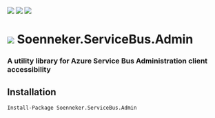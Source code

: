 [![](https://img.shields.io/nuget/v/Soenneker.ServiceBus.Admin.svg?style=for-the-badge)](https://www.nuget.org/packages/Soenneker.ServiceBus.Admin/)
[![](https://img.shields.io/github/actions/workflow/status/soenneker/soenneker.servicebus.admin/publish-package.yml?style=for-the-badge)](https://github.com/soenneker/soenneker.servicebus.admin/actions/workflows/publish-package.yml)
[![](https://img.shields.io/nuget/dt/Soenneker.ServiceBus.Admin.svg?style=for-the-badge)](https://www.nuget.org/packages/Soenneker.ServiceBus.Admin/)

# ![](https://user-images.githubusercontent.com/4441470/224455560-91ed3ee7-f510-4041-a8d2-3fc093025112.png) Soenneker.ServiceBus.Admin
### A utility library for Azure Service Bus Administration client accessibility

## Installation

```
Install-Package Soenneker.ServiceBus.Admin
```
